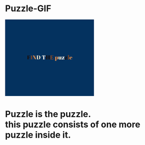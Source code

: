 # Puzzle-GIF</br>

![](output.gif)

<h1>Puzzle is the puzzle.</br>
this puzzle consists of one more puzzle inside it.
